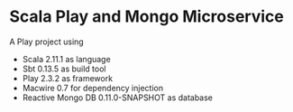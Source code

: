 # Scala Play and Mongo Microservice
    
A Play project using

* Scala 2.11.1 as language
* Sbt 0.13.5 as build tool
* Play 2.3.2 as framework
* Macwire 0.7 for dependency injection
* Reactive Mongo DB 0.11.0-SNAPSHOT as database
  

